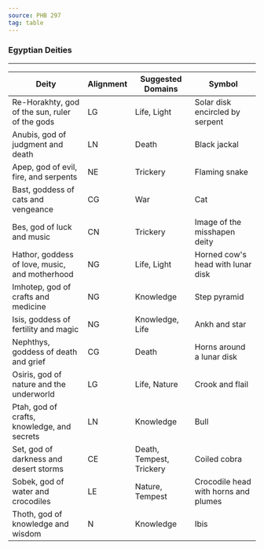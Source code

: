 ```yaml
---
source: PHB 297
tag: table
---
```


### Egyptian Deities
---
|Deity|Alignment|Suggested Domains|Symbol|
|-----|---|-----|-------|
|Re-Horakhty, god of the sun, ruler of the gods|LG|Life, Light|Solar disk encircled by serpent|
|Anubis, god of judgment and death|LN|Death|Black jackal|
|Apep, god of evil, fire, and serpents|NE|Trickery|Flaming snake|
|Bast, goddess of cats and vengeance|CG|War|Cat|
|Bes, god of luck and music|CN|Trickery|Image of the misshapen deity|
|Hathor, goddess of love, music, and motherhood|NG|Life, Light|Horned cow's head with lunar disk|
|Imhotep, god of crafts and medicine|NG|Knowledge|Step pyramid|
|Isis, goddess of fertility and magic|NG|Knowledge, Life|Ankh and star|
|Nephthys, goddess of death and grief|CG|Death|Horns around a lunar disk|
|Osiris, god of nature and the underworld|LG|Life, Nature|Crook and flail|
|Ptah, god of crafts, knowledge, and secrets|LN|Knowledge|Bull|
|Set, god of darkness and desert storms|CE|Death, Tempest, Trickery|Coiled cobra|
|Sobek, god of water and crocodiles|LE|Nature, Tempest|Crocodile head with horns and plumes|
|Thoth, god of knowledge and wisdom|N|Knowledge|Ibis|
